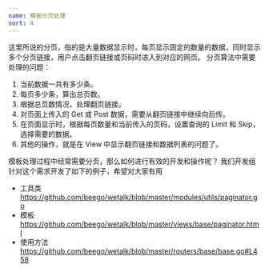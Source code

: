 ```yaml
---
name: 模板分页处理
sort: 4
---
```


这里所说的分页，指的是大量数据显示时，每页显示固定的数量的数据，同时显示多个分页链接，用户点击翻页链接或页码时进入到对应的网页。
分页算法中需要处理的问题：
1. 当前数据一共有多少条。
2. 每页多少条，算出总页数。
3. 根据总页数情况，处理翻页链接。
4. 对页面上传入的 Get 或 Post 数据，需要从翻页链接中继续向后传。
5. 在页面显示时，根据每页数量和当前传入的页码，设置查询的 Limit 和 Skip，选择需要的数据。
6. 其他的操作，就是在 View 中显示翻页链接和数据列表的问题了。


模板处理过程中经常需要分页，那么如何进行有效的开发和操作呢？
我们开发组针对这个需求开发了如下的例子，希望对大家有用

- 工具类
https://github.com/beego/wetalk/blob/master/modules/utils/paginator.go
- 模板
https://github.com/beego/wetalk/blob/master/views/base/paginator.html
- 使用方法
https://github.com/beego/wetalk/blob/master/routers/base/base.go#L458